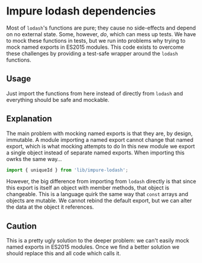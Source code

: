 # Impure lodash dependencies

Most of `lodash`'s functions are pure; they cause no side-effects and depend on no external state.
Some, however, _do_, which can mess up tests.
We have to mock these functions in tests, but we run into problems why trying to mock named exports in ES2015 modules.
This code exists to overcome these challenges by providing a test-safe wrapper around the `lodash` functions.

## Usage

Just import the functions from here instead of directly from `lodash` and everything should be safe and mockable.

## Explanation

The main problem with mocking named exports is that they are, by design, immutable.
A module importing a named export cannot change that named export, which is what mocking attempts to do
In this new module we export a single object instead of separate named exports.
When importing this owrks the same way…

```js
import { uniqueId } from 'lib/impure-lodash';
```

However, the big difference from importing from `lodash` directly is that since this export is itself an object with member methods, that object is changeable.
This is a language quirk the same way that `const` arrays and objects are mutable.
We cannot rebind the default export, but we can alter the data at the object it references.

## Caution

This is a pretty ugly solution to the deeper problem: we can't easily mock named exports in ES2015 modules.
Once we find a better solution we should replace this and all code which calls it.
